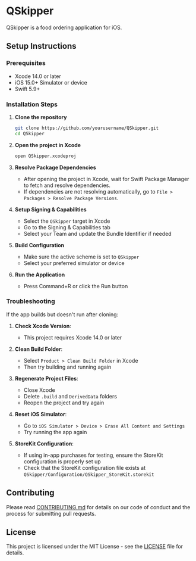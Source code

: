 # QSkipper

QSkipper is a food ordering application for iOS.

## Setup Instructions

### Prerequisites
- Xcode 14.0 or later
- iOS 15.0+ Simulator or device
- Swift 5.9+

### Installation Steps

1. **Clone the repository**
   ```bash
   git clone https://github.com/yourusername/QSkipper.git
   cd QSkipper
   ```

2. **Open the project in Xcode**
   ```bash
   open QSkipper.xcodeproj
   ```

3. **Resolve Package Dependencies**
   - After opening the project in Xcode, wait for Swift Package Manager to fetch and resolve dependencies.
   - If dependencies are not resolving automatically, go to `File > Packages > Resolve Package Versions`.

4. **Setup Signing & Capabilities**
   - Select the `QSkipper` target in Xcode
   - Go to the Signing & Capabilities tab
   - Select your Team and update the Bundle Identifier if needed

5. **Build Configuration**
   - Make sure the active scheme is set to `QSkipper`
   - Select your preferred simulator or device

6. **Run the Application**
   - Press Command+R or click the Run button

### Troubleshooting

If the app builds but doesn't run after cloning:

1. **Check Xcode Version**:
   - This project requires Xcode 14.0 or later

2. **Clean Build Folder**:
   - Select `Product > Clean Build Folder` in Xcode
   - Then try building and running again

3. **Regenerate Project Files**:
   - Close Xcode
   - Delete `.build` and `DerivedData` folders
   - Reopen the project and try again

4. **Reset iOS Simulator**:
   - Go to `iOS Simulator > Device > Erase All Content and Settings`
   - Try running the app again

5. **StoreKit Configuration**:
   - If using in-app purchases for testing, ensure the StoreKit configuration is properly set up
   - Check that the StoreKit configuration file exists at `QSkipper/Configuration/QSkipper_StoreKit.storekit`

## Contributing

Please read [CONTRIBUTING.md](CONTRIBUTING.md) for details on our code of conduct and the process for submitting pull requests.

## License

This project is licensed under the MIT License - see the [LICENSE](LICENSE) file for details. 